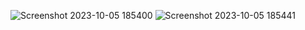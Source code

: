![Screenshot 2023-10-05 185400](https://github.com/CynthiaWeaver-Jeannine/education-platform/assets/90487267/7fedd49d-24eb-4aba-be6a-b823c7e2ac9e)
![Screenshot 2023-10-05 185441](https://github.com/CynthiaWeaver-Jeannine/education-platform/assets/90487267/5fc0e0b9-0bec-4fee-bb85-fa93c43b3fd3)
